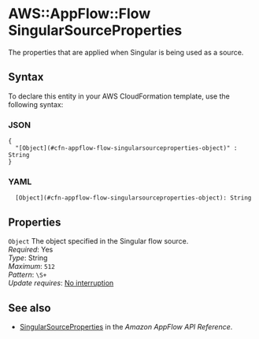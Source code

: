 # AWS::AppFlow::Flow SingularSourceProperties<a name="aws-properties-appflow-flow-singularsourceproperties"></a>

 The properties that are applied when Singular is being used as a source\. 

## Syntax<a name="aws-properties-appflow-flow-singularsourceproperties-syntax"></a>

To declare this entity in your AWS CloudFormation template, use the following syntax:

### JSON<a name="aws-properties-appflow-flow-singularsourceproperties-syntax.json"></a>

```
{
  "[Object](#cfn-appflow-flow-singularsourceproperties-object)" : String
}
```

### YAML<a name="aws-properties-appflow-flow-singularsourceproperties-syntax.yaml"></a>

```
  [Object](#cfn-appflow-flow-singularsourceproperties-object): String
```

## Properties<a name="aws-properties-appflow-flow-singularsourceproperties-properties"></a>

`Object`  <a name="cfn-appflow-flow-singularsourceproperties-object"></a>
 The object specified in the Singular flow source\.   
*Required*: Yes  
*Type*: String  
*Maximum*: `512`  
*Pattern*: `\S+`  
*Update requires*: [No interruption](https://docs.aws.amazon.com/AWSCloudFormation/latest/UserGuide/using-cfn-updating-stacks-update-behaviors.html#update-no-interrupt)

## See also<a name="aws-properties-appflow-flow-singularsourceproperties--seealso"></a>
+ [SingularSourceProperties](https://docs.aws.amazon.com/appflow/1.0/APIReference/API_SingularSourceProperties.html) in the *Amazon AppFlow API Reference*\.

